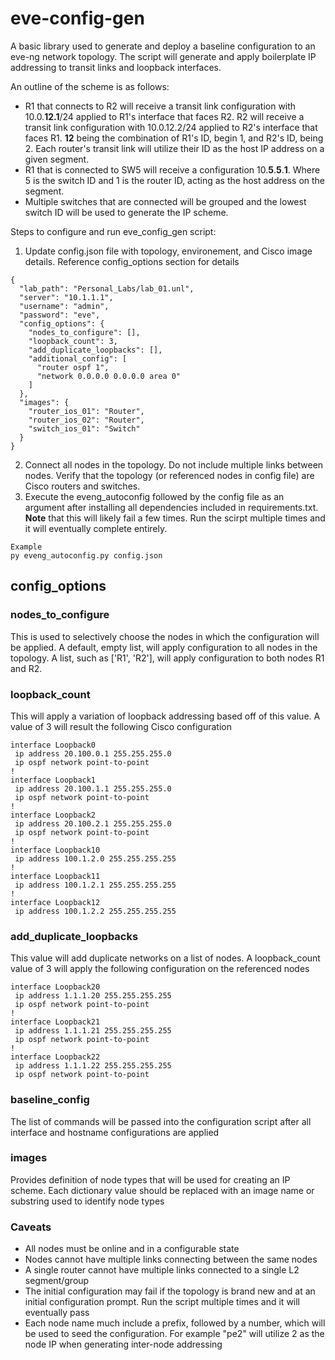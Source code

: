 # eve-config-gen

A basic library used to generate and deploy a baseline configuration to an eve-ng network topology. The script will generate and apply boilerplate IP addressing to transit links and loopback interfaces.

An outline of the scheme is as follows:
- R1 that connects to R2 will receive a transit link configuration with 10.0.**12.1**/24 applied to R1's interface that faces R2. R2 will receive a transit link configuration with 10.0.12.2/24 applied to R2's interface that faces R1. **12** being the combination of R1's ID, begin 1, and R2's ID, being 2. Each router's transit link will utilize their ID as the host IP address on a given segment. 
- R1 that is connected to SW5 will receive a configuration 10.**5**.**5**.**1**. Where 5 is the switch ID and 1 is the router ID, acting as the host address on the segment.
- Multiple switches that are connected will be grouped and the lowest switch ID will be used to generate the IP scheme.

Steps to configure and run eve_config_gen script:
1. Update config.json file with topology, environement, and Cisco image details. Reference config_options section for details

```
{
  "lab_path": "Personal_Labs/lab_01.unl",
  "server": "10.1.1.1",
  "username": "admin",
  "password": "eve",
  "config_options": {
    "nodes_to_configure": [],
    "loopback_count": 3,
    "add_duplicate_loopbacks": [],
    "additional_config": [
      "router ospf 1", 
      "network 0.0.0.0 0.0.0.0 area 0"
    ]
  },
  "images": {
    "router_ios_01": "Router",
    "router_ios_02": "Router",
    "switch_ios_01": "Switch"
  }
}
```
2. Connect all nodes in the topology. Do not include multiple links between nodes. Verify that the topology (or referenced nodes in config file) are Cisco routers and switches.
3. Execute the eveng_autoconfig followed by the config file as an argument after installing all dependencies included in requirements.txt. **Note** that this will likely fail a few times. Run the scirpt multiple times and it will eventually complete entirely. 

```
Example
py eveng_autoconfig.py config.json
```

## config_options

### nodes_to_configure
This is used to selectively choose the nodes in which the configuration will be applied. A default, empty list, will apply configuration to all nodes in the topology. A list, such as ['R1', 'R2'], will apply configuration to both nodes R1 and R2.

### loopback_count
This will apply a variation of loopback addressing based off of this value. A value of 3 will result the following Cisco configuration
```
interface Loopback0
 ip address 20.100.0.1 255.255.255.0
 ip ospf network point-to-point
!
interface Loopback1
 ip address 20.100.1.1 255.255.255.0
 ip ospf network point-to-point
!
interface Loopback2
 ip address 20.100.2.1 255.255.255.0
 ip ospf network point-to-point
!
interface Loopback10
 ip address 100.1.2.0 255.255.255.255
!
interface Loopback11
 ip address 100.1.2.1 255.255.255.255
!
interface Loopback12
 ip address 100.1.2.2 255.255.255.255
```
### add_duplicate_loopbacks
This value will add duplicate networks on a list of nodes. A loopback_count value of 3 will apply the following configuration on the referenced nodes
```
interface Loopback20
 ip address 1.1.1.20 255.255.255.255
 ip ospf network point-to-point
!
interface Loopback21
 ip address 1.1.1.21 255.255.255.255
 ip ospf network point-to-point
!
interface Loopback22
 ip address 1.1.1.22 255.255.255.255
 ip ospf network point-to-point
```

### baseline_config
The list of commands will be passed into the configuration script after all interface and hostname configurations are applied

### images
Provides definition of node types that will be used for creating an IP scheme. Each dictionary value should be replaced with an image name or substring used to identify node types

### Caveats
- All nodes must be online and in a configurable state
- Nodes cannot have multiple links connecting between the same nodes
- A single router cannot have multiple links connected to a single L2 segment/group
- The initial configuration may fail if the topology is brand new and at an initial configuration prompt. Run the script multiple times and it will eventually pass
- Each node name much include a prefix, followed by a number, which will be used to seed the configuration. For example "pe2" will utilize 2 as the node IP when generating inter-node addressing